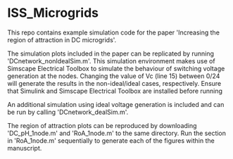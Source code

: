 # ISS_Microgrids

This repo contains example simulation code for the paper 'Increasing the region of attraction in DC microgrids'. 

The simulation plots included in the paper can be replicated by running 'DCnetwork_nonIdealSim.m'. This simulation 
environment makes use of Simscape Electrical Toolbox to simulate the behaviour of switching voltage generation at the nodes.
Changing the value of Vc (line 15) between 0/24 will generate the results in the non-ideal/ideal cases, respectively. Ensure 
that Simulink and Simscape Electrical Toolbox are installed before running

An additional simulation using ideal voltage generation is included and can be run by calling 'DCnetwork_dealSim.m'.

The region of attraction plots can be reproduced by downloading 'DC_pH_1node.m' and 'RoA_1node.m' to the same directory. 
Run the section in 'RoA_1node.m' sequentially to generate each of the figures within the manuscript.
